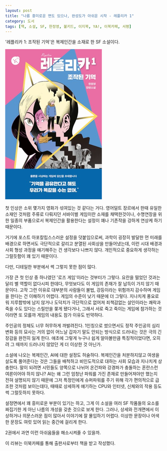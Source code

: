 ```yaml
---
layout: post
title: "나름 흥미로운 면도 있으나, 완성도가 아쉬운 시작 - 레플리카 1"
category: 도서
tags: [책, 소설, SF, 한정영, 불키드, 이지북, YA!, 이북카페, 서평]
---
```


'레플리카 1: 조작된 기억'은
복제인간을 소재로 한 SF 소설이다.

![표지](/images/book/replica-1-book-h480.jpg)

첫 인상은 소위 몇가지 영화가 섞여있는 것 같다는 거다.
영어덜트 장르에서 한때 유일한 소재인 것처럼 주류로 다뤄지던 서바이벌 게임이란 소재를 채택한것이나,
수명연장을 위한 일종의 부품으로서 복제인간을 활용한다는 설정이
꽤나 기존작을 강하게 연상케 하기 때문이다.

<!--
헝거게임
아일랜드
-->

거기에 포스트 아포칼립스스러운 설정을 덧붙임으로써,
과학이 굉장히 발달한 먼 미래를 배경으로 하면서도
극단적으로 갈리고 분열된 사회상을 만들어냈는데,
이런 시대 배경과 사회 형성 과정을 얘기해주는 건 생각보다 나쁘지 않다.
개인적으로 중요하게 생각하는 그럴듯함이 꽤 있기 때문이다.

다만, 디테일한 부분에서 썩 그렇지 못한 점이 많다.

가장 큰 첫 인상 중 하나였던 '로즈 게임'이라는 것부터가 그렇다.
요란을 떨었던 것과는 달리 별 역할이 없다시피 한데다,
무엇보다도 이 게임의 존재가 잘 납득이 가지 않기 때문이다.
고작 그런 이유로 대부분의 사람들이 불법, 강등이라는 위험까지 감수하며 게임을 한다는 건 이해하기 어렵다.
게임의 수준이 낮기 때문에 더 그렇다.
지나치게 풍요로워 지루함밖에 남지 않거나 도덕치가 극단적으로 없어져
죄책감없는 살인이라는 쾌락과 죽을 수도 있다는 스릴만을 쫒게 됐다거나,
그래서 서로 죽고 죽이는 게임에 참가하는 것이라면 또 모를까
게임의 내용도 참가 이유도 빈약하다.

주인공의 정체도 너무 허무하게 까발려진다.
1인칭으로 썼으면서도
정작 주인공의 심리 변화 등의 묘사는 거의 없이
어느날 갑자기 말도 안되는 방식으로 드러내는 것은 극의 긴장감을 완전히 잃게 한다.
애초에 그렇게 누구나 쉽게 알아볼만큼 특징적이었다면,
오히려 그 때까지 드러나지 않았던 게 더 이상한 것 아닌가.

소설에 나오는 복제인간, AI에 대한 설정도 허술하다.
복제인간을 처분하지않고 여생을 살도록 풀어준다는 것은
그들을 배척하고 비인도적으로 대하는 사회 모습과 지나치게 상충한다.
말이 되려면 시민들도 양쪽으로 나뉘어 온건파와 강경파가 충돌하는 혼란스런 여론이어야 하지 않나?
AI는 왜 그런 엄청난 파워를 가진 존재로 만들어져야만 했는지 전혀 설명되지 않기 때문에
그저 특정인에게 슈퍼파워를 주기 위해 각가 편의적으로 급조한 것처럼 보이는데다,
때때로 상세하게 얘기하는 CPU와 인터넷, 신체와의 작용 등도 썩 그럴듯하지 못하다.

설정면에서 꽤 흥미로운 부분이 있기는 하고,
그게 이 소설을 여러 SF 작품들의 요소를 짜집기한 게 아닌 나름의 개성을 갖춘 것으로 보게 한다.
그러나, 상세와 전개면에서 이상하거나 의문스러운 점이 많아서
이야기에 잘 몰입하기 어렵다.
이상한 문장이나 어색한 문장도 여럿 있어 읽는 중간에 걸리게 한다.

2권에서 과연 이런 아쉬움들을 해소시켜줄 수 있을까.



<div class="im im-info">
이 리뷰는 이북카페를 통해 출판사로부터 책을 받고 작성했다.
</div>
